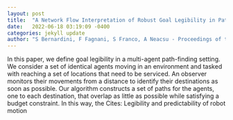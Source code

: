 ```yaml
---
layout: post
title:  "A Network Flow Interpretation of Robust Goal Legibility in Path Finding"
date:   2022-06-18 03:19:09 -0400
categories: jekyll update
author: "S Bernardini, F Fagnani, S Franco, A Neacsu - Proceedings of the International , 2022"
---
```

In this paper, we define goal legibility in a multi-agent path-finding setting. We consider a set of identical agents moving in an environment and tasked with reaching a set of locations that need to be serviced. An observer monitors their movements from a distance to identify their destinations as soon as possible. Our algorithm constructs a set of paths for the agents, one to each destination, that overlap as little as possible while satisfying a budget constraint. In this way, the  Cites: Legibility and predictability of robot motion